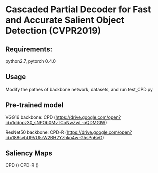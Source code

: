 Cascaded Partial Decoder for Fast and Accurate Salient Object Detection (CVPR2019)
====

Requirements: 
----
python2.7, pytorch 0.4.0

Usage
-----
Modify the pathes of backbone network, datasets, and run test_CPD.py

Pre-trained model
-----
VGG16     backbone: CPD (https://drive.google.com/open?id=1ddopz30_sNPOb0MvTCoNwZwL-oQDMGIW)

ResNet50  backbone: CPD-R (https://drive.google.com/open?id=188sybU9VU5rW2BH2Yzhko4w-G5sPp6yG)

Saliency Maps
-----
CPD ()
CPD-R ()
